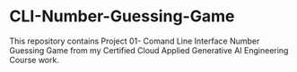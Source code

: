 ﻿# CLI-Number-Guessing-Game
This repository contains Project 01- Comand Line Interface Number Guessing Game from my Certified Cloud Applied Generative AI Engineering Course work.
